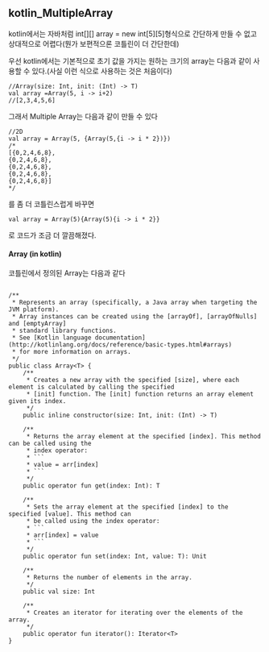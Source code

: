 ## kotlin_MultipleArray


kotlin에서는 자바처럼 int[][] array = new int[5][5]형식으로 간단하게 만들 수 없고 상대적으로 어렵다(뭔가 보편적으론 코틀린이 더 간단한데)

우선 kotlin에서는 기본적으로 초기 값을 가지는 원하는 크기의 array는 다음과 같이 사용할 수 있다.(사실 이런 식으로 사용하는 것은 처음이다)

```
//Array(size: Int, init: (Int) -> T)
val array =Array(5, i -> i+2)
//[2,3,4,5,6]
```

그래서 Multiple Array는 다음과 같이 만들 수 있다

```
//2D
val array = Array(5, {Array(5,{i -> i * 2})})
/*
[{0,2,4,6,8},
{0,2,4,6,8},
{0,2,4,6,8},
{0,2,4,6,8},
{0,2,4,6,8}]
*/
```

를 좀 더 코틀린스럽게 바꾸면

```
val array = Array(5){Array(5){i -> i * 2}}

```
로 코드가 조금 더 깔끔해졌다.


#### Array (in kotlin)

코틀린에서 정의된 Array는 다음과 같다 

```

/**
 * Represents an array (specifically, a Java array when targeting the JVM platform).
 * Array instances can be created using the [arrayOf], [arrayOfNulls] and [emptyArray]
 * standard library functions.
 * See [Kotlin language documentation](http://kotlinlang.org/docs/reference/basic-types.html#arrays)
 * for more information on arrays.
 */
public class Array<T> {
    /**
     * Creates a new array with the specified [size], where each element is calculated by calling the specified
     * [init] function. The [init] function returns an array element given its index.
     */
    public inline constructor(size: Int, init: (Int) -> T)

    /**
     * Returns the array element at the specified [index]. This method can be called using the
     * index operator:
     * ```
     * value = arr[index]
     * ```
     */
    public operator fun get(index: Int): T

    /**
     * Sets the array element at the specified [index] to the specified [value]. This method can
     * be called using the index operator:
     * ```
     * arr[index] = value
     * ```
     */
    public operator fun set(index: Int, value: T): Unit

    /**
     * Returns the number of elements in the array.
     */
    public val size: Int

    /**
     * Creates an iterator for iterating over the elements of the array.
     */
    public operator fun iterator(): Iterator<T>
}

```